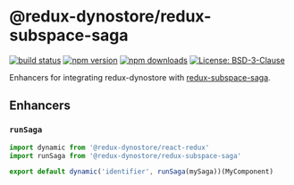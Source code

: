 # @redux-dynostore/redux-subspace-saga

[![build status](https://img.shields.io/travis/ioof-holdings/redux-dynostore/master.svg?style=flat-square)](https://travis-ci.org/ioof-holdings/redux-dynostore)
[![npm version](https://img.shields.io/npm/v/@redux-dynostore/redux-subspace-saga.svg?style=flat-square)](https://www.npmjs.com/package/@redux-dynostore/redux-subspace-saga)
[![npm downloads](https://img.shields.io/npm/dm/@redux-dynostore/redux-subspace-saga.svg?style=flat-square)](https://www.npmjs.com/package/@redux-dynostore/redux-subspace-saga)
[![License: BSD-3-Clause](https://img.shields.io/npm/l/@redux-dynostore/redux-subspace-saga.svg?style=flat-square)](/LICENSE.md)

Enhancers for integrating redux-dynostore with [redux-subspace-saga](https://github.com/ioof-holdings/redux-subspace/tree/master/packages/redux-subspace-saga).

## Enhancers

### `runSaga`

```javascript
import dynamic from '@redux-dynostore/react-redux'
import runSaga from '@redux-dynostore/redux-subspace-saga'

export default dynamic('identifier', runSaga(mySaga))(MyComponent)
```
